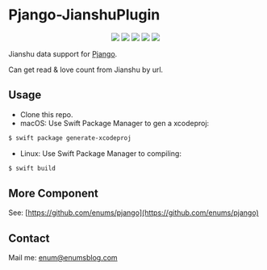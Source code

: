 # Pjango-JianshuPlugin


<p align="center">
	<img src="https://img.shields.io/badge/Build-Passing-brightgreen.svg?style=flat">
	<img src="https://img.shields.io/badge/Swift-3.2-orange.svg?style=flat">
	<img src="https://img.shields.io/badge/Perfect-2.x-orange.svg?style=flat">
   <img src="https://img.shields.io/badge/Platforms-OS%20X%20%7C%20Linux%20-lightgray.svg?style=flat">
   <img src="https://img.shields.io/badge/License-Apache-lightgrey.svg?style=flat">
</p>

Jianshu data support for [Pjango](https://github.com/enums/pjango).

Can get read & love count from Jianshu by url.

## Usage

- Clone this repo.
- macOS: Use Swift Package Manager to gen a xcodeproj:

```bash
$ swift package generate-xcodeproj
```

- Linux: Use Swift Package Manager to compiling:

```bash
$ swift build
```


## More Component

See: [https://github.com/enums/pjango](https://github.com/enums/pjango)

## Contact

Mail me: [enum@enumsblog.com](enum@enumsblog.com)